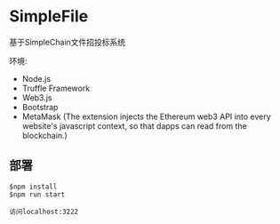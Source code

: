 # SimpleFile

基于SimpleChain文件招投标系统

环境:

- Node.js
- Truffle Framework
- Web3.js
- Bootstrap
- MetaMask (The extension injects the Ethereum web3 API into every website's javascript context, so that dapps can read from the blockchain.)


## 部署
```
$npm install 
$npm run start

访问localhost:3222
```

